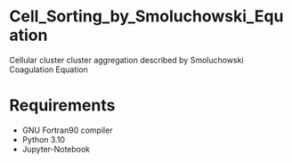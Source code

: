 # Cell_Sorting_by_Smoluchowski_Equation

Cellular cluster cluster aggregation described by Smoluchowski Coagulation Equation


# Requirements

- GNU Fortran90 compiler
- Python 3.10
- Jupyter-Notebook
